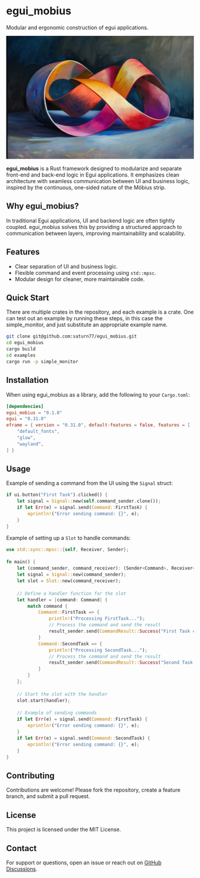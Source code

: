 # egui_mobius  
Modular and ergonomic construction of egui applications. 

![egui_mobius Logo](./assets/mobius_strip.png)  

**egui_mobius** is a Rust framework designed to modularize and separate front-end and back-end logic in Egui applications. It emphasizes clean architecture with seamless communication between UI and business logic, inspired by the continuous, one-sided nature of the Möbius strip.  

## Why egui_mobius?  
In traditional Egui applications, UI and backend logic are often tightly coupled. egui_mobius solves this by providing a structured approach to communication between layers, improving maintainability and scalability.  

## Features  
- Clear separation of UI and business logic.  
- Flexible command and event processing using `std::mpsc`.  
- Modular design for cleaner, more maintainable code.  

## Quick Start
There are multiple crates in the repository, and each example
is a crate. 
One can test out an example by running these steps, in this
case the simple_monitor, and just substitute an appropriate 
example name.  
```bash
git clone git@github.com:saturn77/egui_mobius.git 
cd egui_mobius
cargo build
cd examples
cargo run -p simple_monitor
```

## Installation
When using egui_mobius as a library, add the following to your `Cargo.toml`:  
```toml
[dependencies]
egui_mobius = "0.1.0"
egui = "0.31.0"
eframe = { version = "0.31.0", default-features = false, features = [
    "default_fonts", 
    "glow",          
    "wayland",       
] }
```  

## Usage  
Example of sending a command from the UI using the `Signal` struct:
```rust
if ui.button("First Task").clicked() {
    let signal = Signal::new(self.command_sender.clone());
    if let Err(e) = signal.send(Command::FirstTask) {
        eprintln!("Error sending command: {}", e);
    }
}
```

Example of setting up a `Slot` to handle commands:
```rust
use std::sync::mpsc::{self, Receiver, Sender};

fn main() {
    let (command_sender, command_receiver): (Sender<Command>, Receiver<Command>) = mpsc::channel();
    let signal = Signal::new(command_sender);
    let slot = Slot::new(command_receiver);

    // Define a handler function for the slot
    let handler = |command: Command| {
        match command {
            Command::FirstTask => {
                println!("Processing FirstTask...");
                // Process the command and send the result
                result_sender.send(CommandResult::Success("First Task completed!".to_string())).unwrap();
            }
            Command::SecondTask => {
                println!("Processing SecondTask...");
                // Process the command and send the result
                result_sender.send(CommandResult::Success("Second Task completed!".to_string())).unwrap();
            }
        }
    };

    // Start the slot with the handler
    slot.start(handler);

    // Example of sending commands
    if let Err(e) = signal.send(Command::FirstTask) {
        eprintln!("Error sending command: {}", e);
    }
    if let Err(e) = signal.send(Command::SecondTask) {
        eprintln!("Error sending command: {}", e);
    }
}
```

## Contributing  
Contributions are welcome! Please fork the repository, create a feature branch, and submit a pull request.  

## License  
This project is licensed under the MIT License.  

## Contact  
For support or questions, open an issue or reach out on [GitHub Discussions](https://github.com/saturn77/egui_mobius/discussions).
